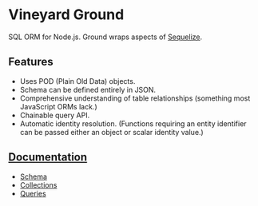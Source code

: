 # Vineyard Ground

SQL ORM for Node.js.  Ground wraps aspects of [Sequelize](https://github.com/sequelize/sequelize).

## Features

* Uses POD (Plain Old Data) objects.
* Schema can be defined entirely in JSON.
* Comprehensive understanding of table relationships (something most JavaScript ORMs lack.)
* Chainable query API.
* Automatic identity resolution.  (Functions requiring an entity identifier can be passed either an object or scalar identity value.)

## [Documentation](doc/index.md)

* [Schema](doc/schema.md)
* [Collections](doc/collection.md)
* [Queries](doc/query.md)

